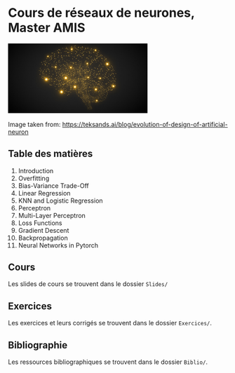# Cours de réseaux de neurones, Master AMIS

<img src="https://github.com/JeremCab/CourseNeuralNetworks/blob/main/image.png" width="63%"/>

Image taken from: https://teksands.ai/blog/evolution-of-design-of-artificial-neuron


## Table des matières

1.  Introduction
2.  Overfitting
3.  Bias-Variance Trade-Off
4.  Linear Regression
5.  KNN and Logistic Regression
6.  Perceptron
7.  Multi-Layer Perceptron
8.  Loss Functions
9.  Gradient Descent
10. Backpropagation
11. Neural Networks in Pytorch

## Cours

Les slides de cours se trouvent dans le dossier `Slides/`

## Exercices

Les exercices et leurs corrigés se trouvent dans le dossier `Exercices/`.

## Bibliographie

Les ressources bibliographiques se trouvent dans le dossier `Biblio/`.

